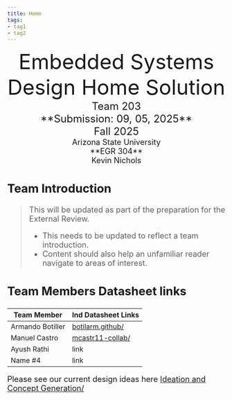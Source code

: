 ```yaml
---
title: Home
tags:
- tag1
- tag2
---
```

<center>
<font size="8">Embedded Systems Design Home Solution<br>
<font size="5">Team 203<br>
**Submission: 09, 05, 2025**<br>
Fall 2025<br>
<font size="4">Arizona State University<br>
**EGR 304**<br>
Kevin Nichols<br>
  

</center>

## Team Introduction
> This will be updated as part of the preparation for the External Review.<br>
>    * This needs to be updated to reflect a team introduction.<br>
>    * Content should also help an unfamiliar reader navigate to areas of interest.


## Team Members Datasheet links

| **Team Member**        |**Ind Datasheet Links** |
| ---------------------- | ------------------------------------------------|
| Armando Botiller       | [botilarm.github/](https://botilarm.github.io/) |
| Manuel Castro          | [mcastr11-collab/](https://github.com/mcastr11-collab) |
| Ayush Rathi            | link |
| Name #4                | link |

Please see our current design ideas here [Ideation and Concept Generation/](https://asu-egr304-2025-f-203.github.io/EGR304-203.github.io/Ideation-and-Concept-Generation/)